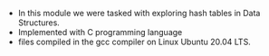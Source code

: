- In this module we were tasked with exploring hash tables
  in Data Structures.
- Implemented with C programming language
- files compiled in the gcc compiler on Linux Ubuntu 20.04 LTS.
